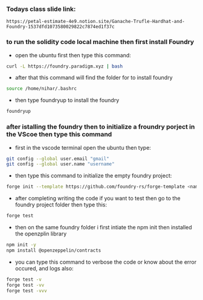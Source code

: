 ### Todays class slide link:

```link
https://petal-estimate-4e9.notion.site/Ganache-Trufle-Hardhat-and-Foundry-1537dfd1073580029822c7874ed1f37c
```



### to run the solidity code local machine then first install Foundry

- open the ubuntu first then type this command:

```bash
curl -L https://foundry.paradigm.xyz | bash
```

- after that this command will find the folder for to install foundry

```bash
source /home/nihar/.bashrc
```

- then type foundryup to install the foundry

```bash
foundryup
```

### after istalling the foundry then to initialize a froundry porject in the VScoe then type this command

-  first in the vscode terminal open the ubuntu then type: 

```bash
git config --global user.email "gmail"     
git config --global user.name "username"
```

- then type this command to initialize the empty foundry project:

```bash
forge init --template https://github.com/foundry-rs/forge-template <name of the project>
```

- after completing writing the code if you want to test then go to the foundry project folder then type this:

```bash
forge test
```

- then on the same foundry folder i first intiate the npm init then installed the openzplin library

```bash
npm init -y
npm install @openzeppelin/contracts
```


- you can type this command to verbose the code or know about the error occured, and logs also:

```bash
forge test -v
forge test -vv
forge test -vvv
```

